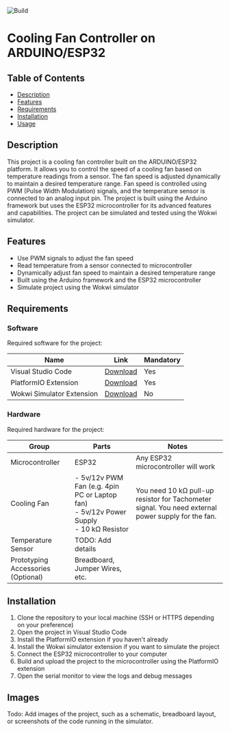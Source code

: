 ![Build](https://github.com/darkrymit/esp32-fan/actions/workflows/build-platformio.yml/badge.svg)

# Cooling Fan Controller on ARDUINO/ESP32

## Table of Contents

- [Description](#description)
- [Features](#features)
- [Requirements](#requirements)
- [Installation](#installation)
- [Usage](#usage)

## Description

This project is a cooling fan controller built on the ARDUINO/ESP32 platform. It allows you to control the speed of a cooling fan based on temperature readings from a sensor. The fan speed is adjusted dynamically to maintain a desired temperature range. Fan speed is controlled using PWM (Pulse Width Modulation) signals, and the temperature sensor is connected to an analog input pin. The project is built using the Arduino framework but uses the ESP32 microcontroller for its advanced features and capabilities. The project can be simulated and tested using the Wokwi simulator.


## Features

- Use PWM signals to adjust the fan speed
- Read temperature from a sensor connected to microcontroller
- Dynamically adjust fan speed to maintain a desired temperature range
- Built using the Arduino framework and the ESP32 microcontroller
- Simulate project using the Wokwi simulator

## Requirements

### Software
Required software for the project:

| Name      | Link      | Mandatory |
|-----------|-----------|-----------|
| Visual Studio Code | [Download](https://code.visualstudio.com/) | Yes |
| PlatformIO Extension | [Download](https://platformio.org/install/ide?install=vscode) | Yes |
| Wokwi Simulator Extension | [Download](https://docs.wokwi.com/vscode/getting-started) | No |

### Hardware
Required hardware for the project:


| Group      | Parts | Notes |
|-----------|-----------|-----------|
| Microcontroller | ESP32 | Any ESP32 microcontroller will work |
| Cooling Fan | - 5v/12v PWM Fan (e.g. 4pin PC or Laptop fan) <br> - 5v/12v Power Supply <br> - 10 kΩ Resistor | You need 10 kΩ pull-up resistor for Tachometer signal. You need external power supply for the fan.|
| Temperature Sensor | TODO: Add details |  |
| Prototyping Accessories (Optional) | Breadboard, Jumper Wires, etc. |  |

## Installation

1. Clone the repository to your local machine (SSH or HTTPS depending on your preference)
2. Open the project in Visual Studio Code
3. Install the PlatformIO extension if you haven't already
4. Install the Wokwi simulator extension if you want to simulate the project
5. Connect the ESP32 microcontroller to your computer
6. Build and upload the project to the microcontroller using the PlatformIO extension
7. Open the serial monitor to view the logs and debug messages


## Images

Todo: Add images of the project, such as a schematic, breadboard layout, or screenshots of the code running in the simulator.

